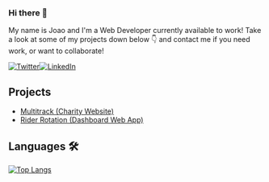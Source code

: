 ### Hi there 👋
My name is Joao and I'm a Web Developer currently available to work!
Take a look at some of my projects down below 👇 and contact me if you need work, or want to collaborate!


[![Twitter](https://img.shields.io/badge/Twitter-1DA1F2?style=for-the-badge&logo=twitter&logoColor=white)](https://twitter.com/joaodmonteiro)[![LinkedIn](https://img.shields.io/badge/LinkedIn-0077B5?style=for-the-badge&logo=linkedin&logoColor=white)](https://www.linkedin.com/in/joaodmonteiro/)


## Projects 
- [Multitrack (Charity Website)](https://joaodmonteiro.github.io/multitrack/)
- [Rider Rotation (Dashboard Web App)](https://joaodmonteiro.github.io/rider-rotation/)

## Languages 🛠

[![Top Langs](https://github-readme-stats.vercel.app/api/top-langs/?username=joaodmonteiro&layout=compact)](https://github.com/anuraghazra/github-readme-stats)

<!--
**joaodmonteiro/joaodmonteiro** is a ✨ _special_ ✨ repository because its `README.md` (this file) appears on your GitHub profile.

Here are some ideas to get you started:

- 🔭 I’m currently working on ...
- 🌱 I’m currently learning ...
- 👯 I’m looking to collaborate on ...
- 🤔 I’m looking for help with ...
- 💬 Ask me about ...
- 📫 How to reach me: ...
- 😄 Pronouns: ...
- ⚡ Fun fact: ...
-->
